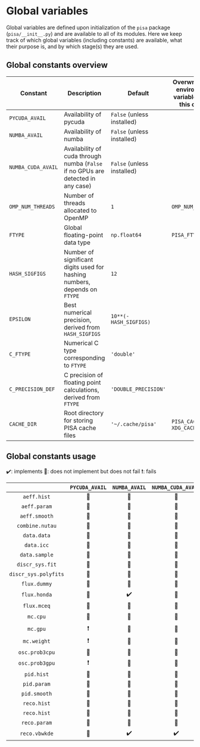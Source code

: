 # Global variables

Global variables are defined upon initialization of the `pisa` package (`pisa/__init__.py`) and are available to all of its modules. Here we keep track of which global
variables (including constants) are available, what their purpose is, and by which stage(s) they are used.

## Global constants overview

| Constant           | Description                                                                      | Default                    | Overwritten by environment variable(s) ( in this order) |
| ---                | ---                                                                              | ---                        | ---                               |
| `PYCUDA_AVAIL`     | Availability of pycuda                                                           | `False` (unless installed) |                                   |
| `NUMBA_AVAIL`      | Availability of numba                                                            | `False` (unless installed) |                                   |
| `NUMBA_CUDA_AVAIL` | Availability of cuda through numba (`False` if no GPUs are detected in any case) | `False` (unless installed) |                                   |
| `OMP_NUM_THREADS`  | Number of threads allocated to OpenMP                                            | `1`                        | `OMP_NUM_THREADS`                 |
| `FTYPE`            | Global floating-point data type                                                  | `np.float64`               | `PISA_FTYPE`                      |
| `HASH_SIGFIGS`     | Number of significant digits used for hashing numbers, depends on `FTYPE`        | `12`                       |                                   |
| `EPSILON`          | Best numerical precision, derived from `HASH_SIGFIGS`                            | `10**(-HASH_SIGFIGS)`      |                                   |
| `C_FTYPE`          | Numerical C type corresponding to `FTYPE`                                        | `'double'`                 |                                   |
| `C_PRECISION_DEF`  | C precision of floating point calculations, derived from `FTYPE`                 | `'DOUBLE_PRECISION'`       |                                   |
| `CACHE_DIR`        | Root directory for storing PISA cache files                                      | `'~/.cache/pisa'`          | `PISA_CACHE_DIR`, `XDG_CACHE_HOME`|

## Global constants usage

:heavy_check_mark:: implements
:black_square_button:: does not implement but does not fail
:heavy_exclamation_mark:: fails

| | `PYCUDA_AVAIL`  | `NUMBA_AVAIL` | `NUMBA_CUDA_AVAIL` | `OMP_NUM_THREADS` | `FTYPE` |
| :---:      | :---:             | :---:           | :---:                | :---:               | :---:     |
| `aeff.hist`    | :black_square_button: | :black_square_button: | :black_square_button: | :black_square_button: | :black_square_button: |
| `aeff.param`   | :black_square_button: | :black_square_button: | :black_square_button: | :black_square_button: | :black_square_button: |
| `aeff.smooth`  | :black_square_button: | :black_square_button: | :black_square_button: | :black_square_button: | :black_square_button: |
| `combine.nutau` | :black_square_button: | :black_square_button: | :black_square_button: | :black_square_button: | :black_square_button: |
| `data.data` | :black_square_button: | :black_square_button: | :black_square_button: | :black_square_button: | :black_square_button: |
| `data.icc` | :black_square_button: | :black_square_button: | :black_square_button: | :black_square_button: | :black_square_button: |
| `data.sample` | :black_square_button: | :black_square_button: | :black_square_button: | :black_square_button: | :black_square_button: |
| `discr_sys.fit` | :black_square_button: | :black_square_button: | :black_square_button: | :black_square_button: | :black_square_button: |
| `discr_sys.polyfits` | :black_square_button: | :black_square_button: | :black_square_button: | :black_square_button: | :black_square_button: |
| `flux.dummy` | :black_square_button: | :black_square_button: | :black_square_button: | :black_square_button: | :black_square_button: |
| `flux.honda` | :black_square_button: | :heavy_check_mark: | :black_square_button: | :black_square_button: | :black_square_button: |
| `flux.mceq` | :black_square_button: | :black_square_button: | :black_square_button: | :black_square_button: | :black_square_button: |
| `mc.cpu` | :black_square_button: | :black_square_button: | :black_square_button: | :black_square_button: | :heavy_check_mark: |
| `mc.gpu` | :heavy_exclamation_mark: | :black_square_button: | :black_square_button: | :black_square_button: | :heavy_check_mark: |
| `mc.weight` | :heavy_exclamation_mark: | :black_square_button: | :black_square_button: | :black_square_button: | :heavy_check_mark: |
| `osc.prob3cpu` | :black_square_button:    | :black_square_button: | :black_square_button: | :black_square_button: | :black_square_button: |
| `osc.prob3gpu` | :heavy_exclamation_mark: | :black_square_button: | :black_square_button: | :black_square_button: | :heavy_check_mark:    |
| `pid.hist`    | :black_square_button: | :black_square_button: | :black_square_button: | :black_square_button: | :black_square_button: |
| `pid.param`    | :black_square_button: | :black_square_button: | :black_square_button: | :black_square_button: | :black_square_button: |
| `pid.smooth`    | :black_square_button: | :black_square_button: | :black_square_button: | :black_square_button: | :black_square_button: |
| `reco.hist`    | :black_square_button: | :black_square_button: | :black_square_button: | :black_square_button: | :black_square_button: |
| `reco.hist`    | :black_square_button: | :black_square_button: | :black_square_button: | :black_square_button: | :black_square_button: |
| `reco.param`    | :black_square_button: | :black_square_button: | :black_square_button: | :black_square_button: | :black_square_button: |
| `reco.vbwkde`    | :black_square_button: | :heavy_check_mark: | :heavy_check_mark: | :heavy_check_mark: | :heavy_check_mark: |

